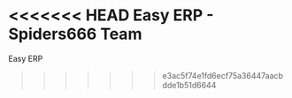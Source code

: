 <<<<<<< HEAD
Easy ERP - Spiders666 Team
=======
Easy ERP
>>>>>>> e3ac5f74e1fd6ecf75a36447aacbdde1b51d6644

